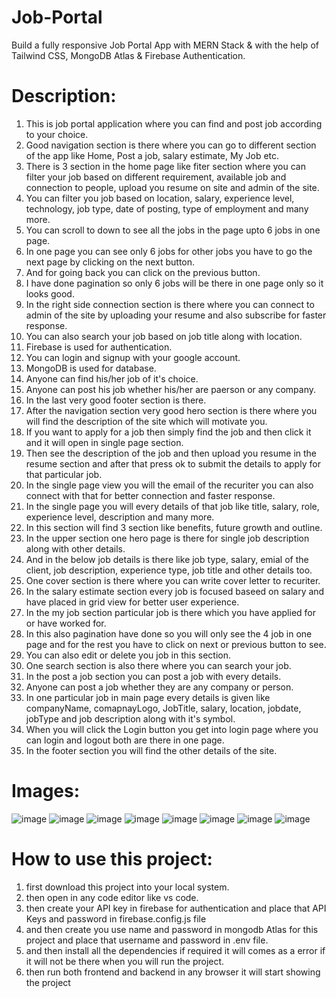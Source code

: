 # Job-Portal
Build a fully responsive Job Portal App with MERN Stack & with the help of  Tailwind CSS, MongoDB Atlas & Firebase Authentication.

# Description:

1. This is job portal application where you can find and post job according to your choice.
2. Good navigation section is there where you can go to different section of the app like Home, Post a job, salary estimate, My Job etc.
3. There is 3 section in the home page like fiter section where you can filter your job based on different requirement, available job and connection to people, upload you resume on site and admin of the site.
4. You can filter you job based on location, salary, experience level, technology, job type, date of posting, type of employment and many more.
5. You can scroll to down to see all the jobs in the page upto 6 jobs in one page.
6. In one page you can see only 6 jobs for other jobs you have to go the next page by clicking on the next button.
7. And for going back you can click on the previous button.
8. I have done pagination so only 6 jobs will be there in one page only so it looks good.
9. In the right side connection section is there where you can connect to admin of the site by uploading your resume and also subscribe for faster response.
10. You can also search your job based on job title along with location.
11. Firebase is used for authentication.
12. You can login and signup with your google account.
13. MongoDB is used for database.
14. Anyone can find his/her job of it's choice.
15. Anyone can post his job whether his/her are paerson or any company.
16. In the last very good footer section is there.
17. After the navigation section very good hero section is there where you will find the description of the site which will motivate you.
18. If you want to apply for a job then simply find the job and then click it and it will open in single page section.
19. Then see the description of the job and then upload you resume in the resume section and after that press ok to submit the details to apply for that particular job.
20. In the single page view you will the email of the recuriter you can also connect with that for better connection and faster response.
21. In the single page you will every details of that job like title, salary, role, experience level, description and many more.
22. In this section will find 3 section like benefits, future growth and outline.
23. In the upper section one hero page is there for single job description along with other details.
24. And in the below job details is there like job type, salary, emial of the client, job description, experience type, job title and other details too.
25. One cover section is there where you can write cover letter to recuriter.
26. In the salary estimate section every job is focused baseed on salary and have placed in grid view for better user experience.
27. In the my job section particular job is there which you have applied for or have worked for.
28. In this also pagination have done so you will only see the 4 job in one page and for the rest you have to click on next or previous button to see.
29. You can also edit or delete you job in this section.
30. One search section is also there where you can search your job.
31. In the post a job section you can post a job with every details.
32. Anyone can post a job whether they are any company or person.
33. In one particular job in main page every details is given like companyName, comapnayLogo, JobTitle, salary, location, jobdate, jobType and job description along with it's symbol.
34. When you will click the Login button you get into login page where you can login and logout both are there in one page.
35. In the footer section you will find the other details of the site.
 
# Images:

![image](https://github.com/adarsh206/Job-Portal/assets/76390366/259cc656-d62b-4e3a-8d13-d6dfef1c89d3)
![image](https://github.com/adarsh206/Job-Portal/assets/76390366/0eda3154-849c-4fb7-8102-9eafdd5b2e80)
![image](https://github.com/adarsh206/Job-Portal/assets/76390366/0816d28f-2ade-4da1-9d92-6026c834788a)
![image](https://github.com/adarsh206/Job-Portal/assets/76390366/751440de-d5da-422a-a776-28c69adb3c0a)
![image](https://github.com/adarsh206/Job-Portal/assets/76390366/56c8b9f2-7c1a-4aa9-906a-4a33b4a4914d)
![image](https://github.com/adarsh206/Job-Portal/assets/76390366/3cecd387-4ba5-4034-96ce-93912125676e)
![image](https://github.com/adarsh206/Job-Portal/assets/76390366/6d90e184-2fb3-43bc-8adc-307303ac713b)
![image](https://github.com/adarsh206/Job-Portal/assets/76390366/13dbabf9-152d-4b7c-bea0-6d50f5051c63)




# How to use this project:

1. first download this project into your local system.
2. then open in any code editor like vs code.
3. then create your API key in firebase for authentication and place that API Keys and password in firebase.config.js file
4. and then create you use name and password in mongodb Atlas for this project and place that username and password in .env file.
5. and then install all the dependencies if required it will comes as a error if it will not be there when you will run the project.
6. then run both frontend and backend in any browser it will start showing the project
